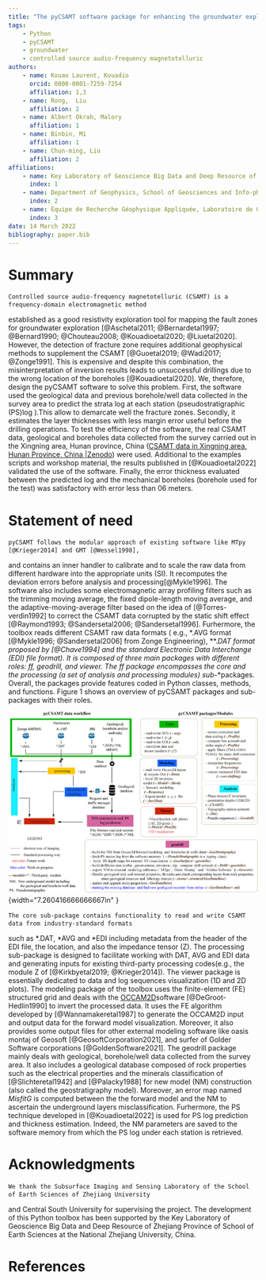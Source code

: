 ```yaml
---
title: "The pyCSAMT software package for enhancing the groundwater exploration technique using the CSAMT data"
tags:
	- Python
	- pyCSAMT
	- groundwater 
	- controlled source audio-frequency magnetotelluric 
authors:
	- name: Kouao Laurent, Kouadio
	  orcid: 0000-0001-7259-7254
	  affiliation: 1,3
	- name: Rong,  Liu
	  affiliation: 2
	- name: Albert Okrah, Malory
	  affiliation: 1
	- name: Binbin, Mi
	  affiliation: 1
	- name: Chun-ming, Liu
	  affiliation: 2
affiliations:
	- name: Key Laboratory of Geoscience Big Data and Deep Resource of Zhejiang Province, School of Earth Sciences, Zhejiang University, China.
	  index: 1
	- name: Department of Geophysics, School of Geosciences and Info-physics, Central South University, China.
	  index: 2
	- name: Equipe de Recherche Géophysique Appliquée, Laboratoire de Geologie Ressources Minerales et Energetiques, Université Félix Houphouët-Boigny, Cote d'Ivoire.
	  index: 3
date: 14 March 2022
bibliography: paper.bib
---
```



# Summary 

    Controlled source audio-frequency magnetotelluric (CSAMT) is a frequency-domain electromagnetic method 
established as a good resistivity exploration tool for mapping the fault zones for groundwater exploration
 [@Aschetal2011; @Bernardetal1997; @Bernard1990; @Chouteau2008; @Kouadioetal2020; @Liuetal2020]. 
However, the detection of fracture zone requires additional geophysical methods to supplement the CSAMT
 [@Guoetal2019; @Wadi2017; @Zonge1991]. This is expensive and despite this combination, the misinterpretation 
 of inversion results leads to unsuccessful drillings due to the wrong location of the boreholes [@Kouadioetal2020]. 
 We, therefore, design the pyCSAMT software to solve this problem. First, the software 
  used the geological data and previous borehole/well data collected in the survey area to predict the 
  strata log at each station (pseudostratigraphic (PS)log ).This allow to demarcate well the fracture zones. 
  Secondly, it estimates the layer thicknesses with less margin error useful before the drilling operations. 
  To test the efficiency of the software, the real CSAMT data, geological and boreholes data collected 
  from the survey carried out in the Xingning area, Hunan province, China ([CSAMT data in Xingning area, Hunan Province, China \|Zenodo](https://zenodo.org/record/5533467#.YVK6mnzithF)) 
  were used. Additional to the examples scripts and workshop material, the results published in [@Kouadioetal2022] 
  validated the use of the software. Finally, the error thickness evaluated between the predicted log and 
  the mechanical boreholes (borehole used for the test) was satisfactory with error less than 06 meters.


# Statement of need  

    pyCSAMT follows the modular approach of existing software like MTpy [@Krieger2014] and GMT [@Wessel1998],
 and contains an inner handler to calibrate and to scale the raw data from different hardware into the
  appropriate units (SI). It recomputes the deviation errors before analysis and processing[@Mykle1996].
  The software also includes some electromagnetic array profiling filters such as the trimming moving 
  average, the fixed dipole-length moving average, and the adaptive-moving-average filter based on the
   idea of [@Torres-verdìn1992] to correct the CSAMT data corrupted by the static shift effect
 [@Raymond1993; @Sandersetal2006; @Sandersetal1996]. Furhermore, the toolbox reads different CSAMT raw data 
 formats ( e.g., \*.AVG format [@Mykle1996; @Sandersetal2006] from Zonge Engineering), \**.*DAT format
  proposed by [@Chave1994] and the standard Electronic Data Interchange (EDI) file format). It is composed 
  of three main packages with different roles: *ff*, *geodrill*, and *viewer*. The *ff* package encompasses
  the *core* and the *processing* (a set of *analysis* and *processing* modules) sub*-*packages. Overall, 
  the packages provide features coded in Python classes, methods, and functions. Figure 1 shows an 
  overview of pyCSAMT packages and sub-packages with their roles.

![pyCSAMT packages structures and the keys modules. The colors in the workflow diagram represent which parts of the software are used in each step. For example, the modules in the geodrill packages are usedfor NM construction and PS prediction ](paper_figures/pycsamt_workflow_and_packages.png){width="7.260416666666667in" }

    The core sub-package contains functionality to read and write CSAMT data from industry-standard formats 
such as \*.DAT, \*AVG and \*EDI including metadata from the header of the EDI file, the location,
 and also the impedance tensor (Z).
    The processing sub-package is designed to facilitate working with DAT, AVG and EDI data and generating 
 inputs for existing third-party processing codes(e.g., the module Z of [@Kirkbyetal2019; @Krieger2014]).
    The viewer package is essentially dedicated to data and log sequences visualization (1D and 2D plots).
    The modeling package of the toolbox uses the finite-element (FE) structured grid and deals with the
 [OCCAM2D](https://marineemlab.ucsd.edu/Projects/Occam/index.html)software [@DeGroot-Hedlin1990] to invert 
 the processed data. It uses the FE algorithm developed by [@Wannamakeretal1987] to generate the OCCAM2D 
 input and output data for the forward model visualization. Moreover, it also provides some 
 output files for other external modeling software like oasis montaj of Geosoft [@GeosoftCorporation2021],
  and surfer of Golder Software corporations [@GoldenSoftware2021].
    The geodrill package mainly deals with geological, borehole/well data collected from the survey area.
  It also includes a geological database composed of rock properties such as the electrical properties and 
  the minerals classification of [@Slichteretal1942] and [@Palacky1988] for new model (NM) construction (also
  called the geostratigraphy model). Moreover, an error map named *MisfitG* is computed between the 
  the forward model and the NM to ascertain the underground layers misclassification. Furhermore, the  PS 
  technique developed in [@Kouadioetal2022] is used for PS log prediction and thickness estimation. Indeed,
   the NM parameters are saved to the software memory from which the PS log under each station is retrieved.
    
# Acknowledgments 

    We thank the Subsurface Imaging and Sensing Laboratory of the School of Earth Sciences of Zhejiang University 
and Central South University for supervising the project. The development of this Python toolbox has been
supported by the Key Laboratory of Geoscience Big Data and Deep Resource of Zhejiang Province of School
 of Earth Sciences at the National Zhejiang University, China.

# References 


